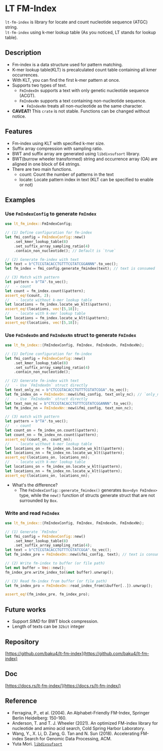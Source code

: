 # LT FM-Index
`lt-fm-index` is library for locate and count nucleotide sequence (ATGC) string.  
`lt-fm-index` using k-mer lookup table (As you noticed, LT stands for lookup table).

## Description
- Fm-index is a data structure used for pattern matching.
- K-mer lookup table(KLT) is precalculated count table containing all kmer occurrences.
- With KLT, you can find the first k-mer pattern at once.
- Supports two types of text.
  - `FmIndexOn` supports a text with only genetic nucleotide sequence (ACGT).
  - `FmIndexNn` supports a text containing non-nucleotide sequence.
    - `FmIndexNn` treats all non-nucleotide as the same character.
- **CAVEAT!** This `crate` is not stable. Functions can be changed without notice.

## Features
- Fm-index using KLT with specified k-mer size.
- Suffix array compression with sampling ratio.
- BWT and suffix array are generated using `libdivsufsort` library.
- BWT(burrow wheeler transformed) string and occurrence array (OA) are aligned in one block of 64 strings.
- There are two main functions.
    - count: Count the number of patterns in the text
    - locate: Locate pattern index in text (KLT can be specified to enable or not)

## Examples
### Use `FmIndexConfig` to generate `FmIndex`
```rust
use lt_fm_index::FmIndexConfig;

// (1) Define configuration for fm-index
let fmi_config = FmIndexConfig::new()
	.set_kmer_lookup_table(8)
	.set_suffix_array_sampling_ratio(4)
	.contain_non_nucleotide(); // Default is `true`

// (2) Generate fm-index with text
let text = b"CTCCGTACACCTGTTTCGTATCGGANNN".to_vec();
let fm_index = fmi_config.generate_fmindex(text); // text is consumed

// (3) Match with pattern
let pattern = b"TA".to_vec();
//   - count
let count = fm_index.count(&pattern);
assert_eq!(count, 2);
//   - locate without k-mer lookup table
let locations = fm_index.locate_wo_klt(&pattern);
assert_eq!(locations, vec![5,18]);
//   - locate with k-mer lookup table
let locations = fm_index.locate_w_klt(&pattern);
assert_eq!(locations, vec![5,18]);
```
### Use `FmIndexOn` and `FmIndexNn` struct to generate `FmIndex`
```rust
use lt_fm_index::{FmIndexConfig, FmIndex, FmIndexOn, FmIndexNn};

// (1) Define configuration for fm-index
let fmi_config = FmIndexConfig::new()
	.set_kmer_lookup_table(8)
	.set_suffix_array_sampling_ratio(4)
	.contain_non_nucleotide();

// (2) Generate fm-index with text
//   - Use `FmIndexOn` struct directly
let text_only_nc = b"CTCCGTACACCTGTTTCGTATCGGA".to_vec();
let fm_index_on = FmIndexOn::new(&fmi_config, text_only_nc); // `only_nucleotide` field of config is ignored
//   - Use `FmIndexNn` struct directly
let text_non_nc = b"CTCCGTACACCTGTTTCGTATCGGANNN".to_vec();
let fm_index_nn = FmIndexNn::new(&fmi_config, text_non_nc);

// (3) match with pattern
let pattern = b"TA".to_vec();
//   - count
let count_on = fm_index_on.count(&pattern);
let count_nn = fm_index_nn.count(&pattern);
assert_eq!(count_on, count_nn);
//   - locate without k-mer lookup table
let locations_on = fm_index_on.locate_wo_klt(&pattern);
let locations_nn = fm_index_nn.locate_wo_klt(&pattern);
assert_eq!(locations_on, locations_nn);
//   - locate with k-mer lookup table
let locations_on = fm_index_on.locate_w_klt(&pattern);
let locations_nn = fm_index_nn.locate_w_klt(&pattern);
assert_eq!(locations_on, locations_nn);
```
- What's the difference?
  - The `FmIndexConfig::generate_fmindex()` generates `Box<dyn FmIndex>` type, while the `new()` function of structs generate struct that are not surrounded by `Box`.
### Write and read `FmIndex`
```rust
use lt_fm_index::{FmIndexConfig, FmIndex, FmIndexOn, FmIndexNn};

// (1) Generate `FmIndex`
let fmi_config = FmIndexConfig::new()
	.set_kmer_lookup_table(8)
	.set_suffix_array_sampling_ratio(4);
let text = b"CTCCGTACACCTGTTTCGTATCGGA".to_vec();
let fm_index_pre = FmIndexOn::new(&fmi_config, text); // text is consumed

// (2) Write fm-index to buffer (or file path)
let mut buffer = Vec::new();
fm_index_pre.write_index_to(&mut buffer).unwrap();

// (3) Read fm-index from buffer (or file path)
let fm_index_pro = FmIndexOn::read_index_from(&buffer[..]).unwrap();

assert_eq!(fm_index_pre, fm_index_pro);
```
## Future works
- Support *SIMD* for BWT block compression.
- Length of texts can be `32bit` integer
## Repository
[https://github.com/baku4/lt-fm-index](https://github.com/baku4/lt-fm-index)
## Doc
[https://docs.rs/lt-fm-index/](https://docs.rs/lt-fm-index/)
## Reference
- Ferragina, P., et al. (2004). An Alphabet-Friendly FM-Index, Springer Berlin Heidelberg: 150-160.
- Anderson, T. and T. J. Wheeler (2021). An optimized FM-index library for nucleotide and amino acid search, Cold Spring Harbor Laboratory.
- Wang, Y., X. Li, D. Zang, G. Tan and N. Sun (2018). Accelerating FM-index Search for Genomic Data Processing, ACM.
- Yuta Mori. [`libdivsufsort`](https://github.com/y-256/libdivsufsort)